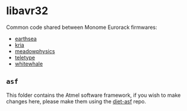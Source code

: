 # libavr32

Common code shared between Monome Eurorack firmwares:

* [earthsea][]
* [kria][]
* [meadowphysics][]
* [teletype][]
* [whitewhale][]

## `asf`

This folder contains the Atmel software framework, if you wish to make changes here, please make them using the [diet-asf][] repo.

[earthsea]: https://github.com/monome/earthsea
[kria]: https://github.com/monome/kria
[meadowphysics]: https://github.com/monome/meadowphysics
[teletype]: https://github.com/monome/teletype
[whitewhale]: https://github.com/monome/whitewhale
[diet-asf]: https://github.com/monome/diet-asf
